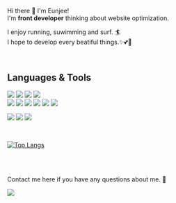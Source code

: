 Hi there 👋 I'm Eunjee! <br/>
I'm <b>front developer</b> thinking about website optimization.

I enjoy running, suwimming and surf. 🏄 <br />
I hope to develop every beatiful things.✨💕💛

<br />

## Languages & Tools
<img src="https://img.shields.io/badge/HTML-FF4D00?style=flat-square&logo=HTML5&logoColor=white"/> <img src="https://img.shields.io/badge/SCSS-CC6699?style=flat-square&logo=SASS&logoColor=white"/> <img src="https://img.shields.io/badge/Javascript-F7DF1E?style=flat-square&logo=Javascript&logoColor=black"/> 
<img src="https://img.shields.io/badge/Typescript-3178C6?style=flat-square&logo=Typescript&logoColor=white"/> 
<br />
<img src="https://img.shields.io/badge/React-0094F5?style=flat-square&logo=React&logoColor=white"/> 
<img src="https://img.shields.io/badge/Next.js-000000?style=flat-square&logo=Next.js&logoColor=white"/> 
<img src="https://img.shields.io/badge/Tailwind css-06B6D4?style=flat-square&logo=tailwindcss&logoColor=white"/> 
<img src="https://img.shields.io/badge/Vue.js-4FC08D?style=flat-square&logo=Vue.js&logoColor=white"/> 
<img src="https://img.shields.io/badge/Nuxt.js-00DC82?style=flat-square&logo=Nuxt.js&logoColor=white"/> 
<img src="https://img.shields.io/badge/vuetify-1867C0?style=flat-square&logo=vuetify&logoColor=white"/> 

<img src="https://img.shields.io/badge/turborepo-EF4444?style=flat-square&logo=turborepo&logoColor=white"/> <img src="https://img.shields.io/badge/jira-0052CC?style=flat-square&logo=jira&logoColor=white"/> <img src="https://img.shields.io/badge/Git-F05032?style=flat-square&logo=Git&logoColor=white"/>

<br />

[![Top Langs](https://github-readme-stats.vercel.app/api/top-langs/?username=wwowww&layout=compact&theme=본인이선택한테마명&langs_count=8)](https://github.com/anuraghazra/github-readme-stats)

<br />
<br />

Contact me here if you have any questions about me. 🙂 

<a href="mailto:passby_time@naver.com" target="_blank"><img src="https://img.shields.io/badge/passby_time@naver.com-A100FF?style=flat-square&logo=Gmail&logoColor=white"/></a> 


